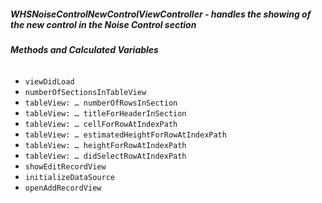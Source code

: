 ##### **WHSNoiseControlNewControlViewController** - handles the showing of the new control in the Noise Control section

###### **Methods and Calculated Variables**
- `viewDidLoad`
- `numberOfSectionsInTableView`
- `tableView: … numberOfRowsInSection`
- `tableView: … titleForHeaderInSection`
- `tableView: … cellForRowAtIndexPath`
- `tableView: … estimatedHeightForRowAtIndexPath`
- `tableView: … heightForRowAtIndexPath`
- `tableView: … didSelectRowAtIndexPath`
- `showEditRecordView`
- `initializeDataSource`
- `openAddRecordView`